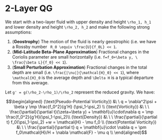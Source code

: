 # 2-Layer QG

We start with a two-layer fluid with upper density and height  ``\rho_1, h_1``  and lower density and height  ``\rho_2, h_2``  and make the following strong assumptions:

1. (**Geostrophy**)  The motion of the fluid is nearly geostrophic (i.e. we have a Rossby number `` R_0 \equiv \frac{U}{f_0L} << 1``.
2. (**Mid-Latitude Beta-Plane Approximation**)  Fractional changes in the Coriolis parameter are small horizontally (i.e. ``f=f_0+\beta y, \ \frac{\beta L}{f_0} << 1``).
3. (**Small Perturbation Approximation**)  Fractional changes in the total depth are small (i.e. ``\frac{|\nu|}{\mathcal{H}_0} << 1``), where ``\mathcal{H}_0`` is the average depth and ``\Delta H`` is a typical departure from this average.



Let ``g' = g(\rho_2-\rho_1)/\rho_2`` represent the reduced gravity. We have:


```math
\begin{aligned}
(\text{Pseudo-Potential Vorticity}) &\ \ q = \nabla^2\psi + \beta y  \mp \frac{f_0^2}{g'H} (\psi_1-\psi_2)
\\
(\text{Vorticity}) &\ \ \  \frac{\partial}{\partial t}(\zeta+\beta y) + \mathbf{u}\cdot\nabla q  =  \mp \frac{f_0^2}{g'H}(\psi_1-\psi_2)\\
(\text{Density}) &\ \ \ \frac{\partial}{\partial t} f_0(\psi_1-\psi_2) +w = \mathcal{H} - \mu f_0 
\\
(\text{Potential Vorticity}) &\ \ \ \frac{\partial}{\partial t} q + \mathbf{u}\cdot \nabla q = \pm f_0\mathcal{H}/H + \nabla \mathcal{F} - \mu q
\\
\end{aligned}
```

